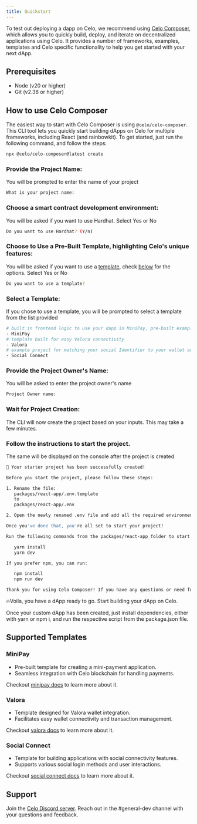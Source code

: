 ```yaml
---
title: Quickstart
---
```


To test out deploying a dapp on Celo, we recommend using [Celo Composer](https://github.com/celo-org/celo-composer), which allows you to quickly build, deploy, and iterate on decentralized applications using Celo. It provides a number of frameworks, examples, templates and Celo specific functionality to help you get started with your next dApp.

## Prerequisites

- Node (v20 or higher)
- Git (v2.38 or higher)

## How to use Celo Composer

The easiest way to start with Celo Composer is using `@celo/celo-composer`. This CLI tool lets you quickly start building dApps on Celo for multiple frameworks, including React (and rainbowkit). To get started, just run the following command, and follow the steps:

```bash
npx @celo/celo-composer@latest create
```

### Provide the Project Name:

You will be prompted to enter the name of your project

```bash
What is your project name:
```

### Choose a smart contract development environment:

You will be asked if you want to use Hardhat. Select Yes or No

```bash
Do you want to use Hardhat? (Y/n)
```

### Choose to Use a Pre-Built Template, highlighting Celo's unique features:

You will be asked if you want to use a [template](#supported-templates), check [below](#supported-templates) for the options. Select Yes or No

```bash
Do you want to use a template?
```

### Select a Template:

If you chose to use a template, you will be prompted to select a template from the list provided

```bash
# built in frontend logic to use your dapp in MiniPay, pre-built example functions for sign, transact and mint
- MiniPay
# template built for easy Valora connectivity
- Valora
# example project for matching your social Identifier to your wallet address, using GitHub
- Social Connect
```

### Provide the Project Owner's Name:

You will be asked to enter the project owner's name

```bash
Project Owner name:
```

### Wait for Project Creation:

The CLI will now create the project based on your inputs. This may take a few minutes.

### Follow the instructions to start the project.

The same will be displayed on the console after the project is created

```bash
🚀 Your starter project has been successfully created!

Before you start the project, please follow these steps:

1. Rename the file:
   packages/react-app/.env.template
   to
   packages/react-app/.env

2. Open the newly renamed .env file and add all the required environment variables.

Once you've done that, you're all set to start your project!

Run the following commands from the packages/react-app folder to start the project:

   yarn install
   yarn dev

If you prefer npm, you can run:

   npm install
   npm run dev

Thank you for using Celo Composer! If you have any questions or need further assistance, please refer to the README or reach out to our team.
```

🔥Voila, you have a dApp ready to go. Start building your dApp on Celo.

Once your custom dApp has been created, just install dependencies, either with yarn or npm i, and run the respective script from the package.json file.

## Supported Templates

### MiniPay

- Pre-built template for creating a mini-payment application.
- Seamless integration with Celo blockchain for handling payments.

Checkout [minipay docs](https://docs.celo.org/developer/build-on-minipay/overview) to learn more about it.

### Valora

- Template designed for Valora wallet integration.
- Facilitates easy wallet connectivity and transaction management.

Checkout [valora docs](https://docs.valora.xyz/) to learn more about it.

### Social Connect

- Template for building applications with social connectivity features.
- Supports various social login methods and user interactions.

Checkout [social connect docs](https://github.com/celo-org/social-connect) to learn more about it.

## Support

Join the [Celo Discord server](https://chat.celo.org). Reach out in the #general-dev channel with your questions and feedback.
